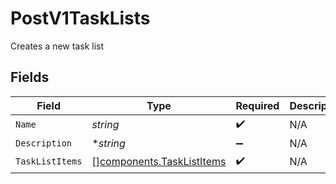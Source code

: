 # PostV1TaskLists

Creates a new task list


## Fields

| Field                                                                  | Type                                                                   | Required                                                               | Description                                                            |
| ---------------------------------------------------------------------- | ---------------------------------------------------------------------- | ---------------------------------------------------------------------- | ---------------------------------------------------------------------- |
| `Name`                                                                 | *string*                                                               | :heavy_check_mark:                                                     | N/A                                                                    |
| `Description`                                                          | **string*                                                              | :heavy_minus_sign:                                                     | N/A                                                                    |
| `TaskListItems`                                                        | [][components.TaskListItems](../../models/components/tasklistitems.md) | :heavy_check_mark:                                                     | N/A                                                                    |